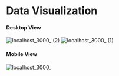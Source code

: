 # Data Visualization

#### Desktop View
![localhost_3000_ (2)](https://user-images.githubusercontent.com/42902745/231891716-5ccf44ca-e14d-4676-818a-7811245ba868.png)
![localhost_3000_ (1)](https://user-images.githubusercontent.com/42902745/231891736-f60951b0-c84b-4250-a200-8c6a02c01a9b.png)

#### Mobile View
![localhost_3000_](https://user-images.githubusercontent.com/42902745/231891745-6a3576d2-57d9-415b-bf00-ce8f8833d61f.png)
